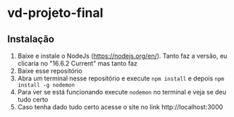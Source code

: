 # vd-projeto-final

## Instalação

1. Baixe e instale o NodeJs (https://nodejs.org/en/). Tanto faz a versão, eu clicaria no "16.6.2 Current" mas tanto faz
2. Baixe esse repositório
3. Abra um terminal nesse repositório e execute `npm install` e depois `npm install -g nodemon`
4. Para ver se está funcionando execute `nodemon` no terminal e veja se deu tudo certo
5. Caso tenha dado tudo certo acesse o site no link http://localhost:3000
